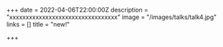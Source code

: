 +++
date = 2022-04-06T22:00:00Z
description = "xxxxxxxxxxxxxxxxxxxxxxxxxxxxxxxxx"
image = "/images/talks/talk4.jpg"
links = []
title = "new!"

+++
